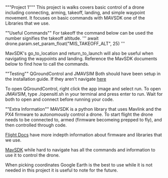 """Project 1"""
This project is walks covers basic control of a drone including connecting, arming, takeoff, landing, and simple waypoint movement.
It focuses on basic commands with MAVSDK one of the Libraries that we use.

""Useful Commands""
For takeoff the command below can be used the number signifies the takeoff altitude.
'''
await drone.param.set_param_float("MIS_TAKEOFF_ALT", 25)
'''

MavSDK's go_to_location and return_to_launch will also be useful when navigating the waypoints and landing.
Reference the MavSDK documents below to find how to call the commands.

""Testing""
QGroundControl and JMAVSIM
Both should have been setup in the installation guide. If they aren't navigate [here](https://missourimrr.github.io/docs/flight/installation_guide/)

To open QGroundControl, right click the app image and select run.
To open JMAVSIM, type ./opensitl.sh in your terminal and press enter to run.
Wait for both to open and connect before running your code.

""Extra Information""
MAVSDK is a python library that uses Mavlink and the PX4 firmware to autonomously control a drone.
To start flight the drone needs to be connected to, armed (firmware becomeing prepped to fly), and then controlled through code.

[Flight Docs](https://missourimrr.github.io/docs/flight/) have more indepth information about firmware and libraries that we use.

[MavSDK](http://mavsdk-python-docs.s3-website.eu-central-1.amazonaws.com) while hard to navigate has all the commands and information to use it to control the drone.

When picking coordinates Google Earth is the best to use while it is not needed in this project it is useful to note for the future.

